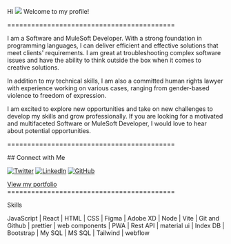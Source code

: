 Hi ![](https://user-images.githubusercontent.com/18350557/176309783-0785949b-9127-417c-8b55-ab5a4333674e.gif) Welcome to my profile!

==========================================
<p> I am a Software and MuleSoft Developer. With a strong foundation in programming languages, I can deliver efficient and effective solutions that meet clients' requirements. I am great at troubleshooting complex software issues and have the ability to think outside the box when it comes to creative solutions. </p>
<p> In addition to my technical skills, I am also a committed human rights lawyer with experience working on various cases, ranging from gender-based violence to freedom of expression.</p>
<p> I am excited to explore new opportunities and take on new challenges to develop my skills and grow professionally. 
   If you are looking for a motivated and multifaceted Software or MuleSoft Developer, I would love to hear about potential opportunities.</p>
==========================================
<p align="left">
## Connect with Me

[![Twitter](https://img.shields.io/badge/-Twitter-1ca0f1?style=flat-square&logo=twitter&logoColor=white)](https://twitter.com/BehailuW)
[![LinkedIn](https://img.shields.io/badge/-LinkedIn-0077B5?style=flat-square&logo=linkedin&logoColor=white)](https://linkedin.com/in/beha)
[![GitHub](https://img.shields.io/badge/-GitHub-181717?style=flat-square&logo=github&logoColor=white)](https://github.com/behailu-weldeyohannes)
</p>
 <a href="https://behailu-weldeyohannes.github.io/portfolio/" target="_blank" rel="noreferrer">View my portfolio</a>
 ==========================================
  <p align="left"> Skills <p/>  
  <p>JavaScript | React | HTML | CSS | Figma | Adobe XD | Node | Vite | Git and Github | prettier | web components | PWA | Rest API | material ui | Index DB | Bootstrap | My SQL | MS SQL | Tailwind | webflow </p>

                    
                 
